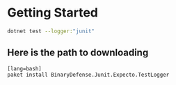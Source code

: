 # Getting Started

```bash
dotnet test --logger:"junit"
```

## Here is the path to downloading

    [lang=bash]
    paket install BinaryDefense.Junit.Expecto.TestLogger


